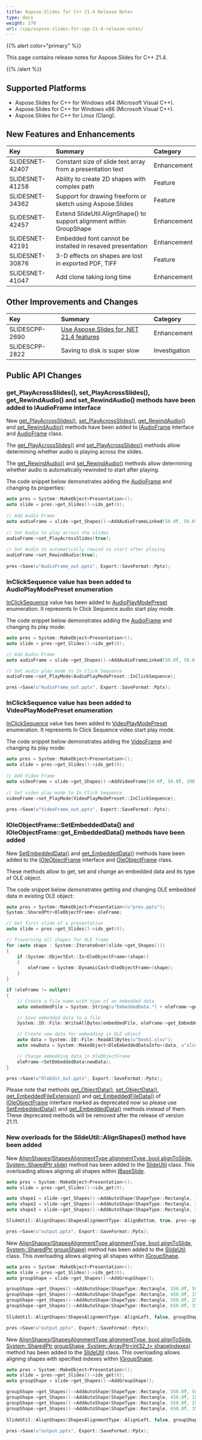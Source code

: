 ```yaml
---
title: Aspose.Slides for C++ 21.4 Release Notes
type: docs
weight: 170
url: /cpp/aspose-slides-for-cpp-21-4-release-notes/
---
```


{{% alert color="primary" %}} 

This page contains release notes for Aspose.Slides for C++ 21.4.

{{% /alert %}} 

## **Supported Platforms**
- Aspose.Slides for C++ for Windows x64 (Microsoft Visual C++).
- Aspose.Slides for C++ for Windows x86 (Microsoft Visual C++).
- Aspose.Slides for C++ for Linux (Clang).

## New Features and Enhancements
|**Key**|**Summary**|**Category**|
| :- | :- | :- |
|SLIDESNET-42407|Constant size of slide text array from a presentation text|Enhancement|
|SLIDESNET-41258|Ability to create 2D shapes with complex path|Feature|
|SLIDESNET-34362|Support for drawing freeform or sketch using Aspose.Slides|Feature|
|SLIDESNET-42457|Extend SlideUtil.AlignShape() to support alignment within GroupShape|Enhancement|
|SLIDESNET-42191|Embedded font cannot be installed in resaved presentation|Enhancement|
|SLIDESNET-30876|3-D effects on shapes are lost in exported PDF, TIFF|Feature|
|SLIDESNET-41047|Add clone taking long time|Enhancement|

## Other Improvements and Changes
|**Key**|**Summary**|**Category**|
| :- | :- | :- |
|SLIDESCPP-2690|[Use Aspose.Slides for .NET 21.4 features](https://docs.aspose.com/slides/net/aspose-slides-for-net-21-4-release-notes/)|Enhancement|
|SLIDESCPP-2822|Saving to disk is super slow|Investigation|

## Public API Changes ##

### get_PlayAcrossSlides(), set_PlayAcrossSlides(), get_RewindAudio() and set_RewindAudio() methods have been added to IAudioFrame interface ###

New [get_PlayAcrossSlides()](https://reference.aspose.com/slides/cpp/class/aspose.slides.i_audio_frame#a565341f38d7483cceb697b820a077d43), [set_PlayAcrossSlides()](https://reference.aspose.com/slides/cpp/class/aspose.slides.i_audio_frame#ac06b8b3b0dc0154e9bce334d3560219c), [get_RewindAudio()](https://reference.aspose.com/slides/cpp/class/aspose.slides.i_audio_frame#acad8b374349bf39acbba30fb0d59b8b3) and [set_RewindAudio()](https://reference.aspose.com/slides/cpp/class/aspose.slides.i_audio_frame#a69f9ede43a095720454676f51a36a29e) methods have been added to [IAudioFrame](https://reference.aspose.com/slides/cpp/class/aspose.slides.i_audio_frame) interface and  [AudioFrame](https://reference.aspose.com/slides/cpp/class/aspose.slides.audio_frame) class.

The [get_PlayAcrossSlides()](https://reference.aspose.com/slides/cpp/class/aspose.slides.i_audio_frame#a565341f38d7483cceb697b820a077d43) and [set_PlayAcrossSlides()](https://reference.aspose.com/slides/cpp/class/aspose.slides.i_audio_frame#ac06b8b3b0dc0154e9bce334d3560219c) methods allow determining whether audio is playing across the slides.

The [get_RewindAudio()](https://reference.aspose.com/slides/cpp/class/aspose.slides.i_audio_frame#acad8b374349bf39acbba30fb0d59b8b3) and [set_RewindAudio()](https://reference.aspose.com/slides/cpp/class/aspose.slides.i_audio_frame#a69f9ede43a095720454676f51a36a29e) methods allow determining whether audio is automatically rewinded to start after playing.

The code snippet below demonstrates adding the [AudioFrame](https://reference.aspose.com/slides/cpp/class/aspose.slides.audio_frame) and changing its properties:

``` cpp
auto pres = System::MakeObject<Presentation>();
auto slide = pres->get_Slides()->idx_get(0);
        
// Add Audio Frame
auto audioFrame = slide->get_Shapes()->AddAudioFrameLinked(50.0f, 50.0f, 100.0f, 100.0f, u"sampleaudio.wav");
        
// Set Audio to play across the slides
audioFrame->set_PlayAcrossSlides(true);
        
// Set Audio to automatically rewind to start after playing
audioFrame->set_RewindAudio(true);
        
pres->Save(u"AudioFrame_out.pptx", Export::SaveFormat::Pptx);
```

### InClickSequence value has been added to AudioPlayModePreset enumeration ###

[InClickSequence](https://reference.aspose.com/slides/cpp/namespace/aspose.slides#a1e0dfa632c5498e693145d42f3cf8e4c) value has been added to [AudioPlayModePreset](https://reference.aspose.com/slides/cpp/namespace/aspose.slides#a1e0dfa632c5498e693145d42f3cf8e4c) enumeration. It represents In Click Sequence audio start play mode. 

The code snippet below demonstrates adding the [AudioFrame](https://reference.aspose.com/slides/cpp/class/aspose.slides.audio_frame) and changing its play mode: 

``` cpp
auto pres = System::MakeObject<Presentation>();
auto slide = pres->get_Slides()->idx_get(0);

// Add Audio Frame
auto audioFrame = slide->get_Shapes()->AddAudioFrameLinked(50.0f, 50.0f, 100.0f, 100.0f, u"sampleaudio.wav");

// Set audio play mode to In Click Sequence
audioFrame->set_PlayMode(AudioPlayModePreset::InClickSequence);

pres->Save(u"AudioFrame_out.pptx", Export::SaveFormat::Pptx);
```

### InClickSequence value has been added to VideoPlayModePreset enumeration ###

[InClickSequence](https://reference.aspose.com/slides/cpp/namespace/aspose.slides#a6c7fce466cc6d8b70562984dc9387753) value has been added to [VideoPlayModePreset](https://reference.aspose.com/slides/cpp/namespace/aspose.slides#a6c7fce466cc6d8b70562984dc9387753) enumeration.
It represents In Click Sequence video start play mode.

The code snippet below demonstrates adding the [VideoFrame](https://reference.aspose.com/slides/cpp/class/aspose.slides.video_frame) and changing its play mode:

``` cpp
auto pres = System::MakeObject<Presentation>();
auto slide = pres->get_Slides()->idx_get(0);
        
// Add Video Frame
auto videoFrame = slide->get_Shapes()->AddVideoFrame(50.0f, 50.0f, 200.0f, 150.0f, u"samplevideo.wmv");
        
// Set video play mode to In Click Sequence
videoFrame->set_PlayMode(VideoPlayModePreset::InClickSequence);
        
pres->Save(u"VideoFrame_out.pptx", Export::SaveFormat::Pptx);
```

### IOleObjectFrame::SetEmbeddedData() and IOleObjectFrame::get_EmbeddedData() methods have been added ###

New [SetEmbeddedData()](https://reference.aspose.com/slides/cpp/class/aspose.slides.i_ole_object_frame#a5427663765ad2a83e5019f86bbe91da3) and [get_EmbeddedData()](https://reference.aspose.com/slides/cpp/class/aspose.slides.i_ole_object_frame#ace22b23c587d5d8592e92d2b0357a9c0) methods have been added to the [IOleObjectFrame](https://reference.aspose.com/slides/cpp/class/aspose.slides.i_ole_object_frame) interface and [OleObjectFrame](https://reference.aspose.com/slides/cpp/class/aspose.slides.ole_object_frame) class.

These methods allow to get, set and change an embedded data and its type of OLE object.

The code snippet below demonstrates getting and changing OLE embedded data in existing OLE object:

``` cpp
auto pres = System::MakeObject<Presentation>(u"pres.pptx");
System::SharedPtr<OleObjectFrame> oleFrame;

// Get first slide of a presentation
auto slide = pres->get_Slides()->idx_get(0);

// Traversing all shapes for OLE frame
for (auto shape : System::IterateOver(slide->get_Shapes()))
{
    if (System::ObjectExt::Is<OleObjectFrame>(shape))
    {
        oleFrame = System::DynamicCast<OleObjectFrame>(shape);
    }
}

if (oleFrame != nullptr)
{
    // Create a file name with type of an embedded data
    auto embeddedFile = System::String(u"EmbeddedData.") + oleFrame->get_EmbeddedData()->get_EmbeddedFileExtension();

    // Save embedded data to a file
    System::IO::File::WriteAllBytes(embeddedFile, oleFrame->get_EmbeddedData()->get_EmbeddedFileData());

    // Create new data for embedding in OLE object
    auto data = System::IO::File::ReadAllBytes(u"book1.xlsx");
    auto newData = System::MakeObject<OleEmbeddedDataInfo>(data, u"xlsx");

    // Change embedding data in OleObjectFrame
    oleFrame->SetEmbeddedData(newData);
}

pres->Save(u"OleEdit_out.pptx", Export::SaveFormat::Pptx);
```

Please note that methods [get_ObjectData()](https://reference.aspose.com/slides/cpp/class/aspose.slides.i_ole_object_frame#a1b4736697deaadcaae64363ad25f27ed), [set_ObjectData()](https://reference.aspose.com/slides/cpp/class/aspose.slides.i_ole_object_frame#a35da2d06875b7f6f668b474bd45331da), [get_EmbeddedFileExtension()](https://reference.aspose.com/slides/cpp/class/aspose.slides.i_ole_object_frame#a462141339c39f19a89a81a391dfe2000) and [get_EmbeddedFileData()](https://reference.aspose.com/slides/cpp/class/aspose.slides.i_ole_object_frame#afafd5efa2746ff3a32f85754bb26ec04) of [IOleObjectFrame](https://reference.aspose.com/slides/cpp/class/aspose.slides.i_ole_object_frame) interface marked as deprecated now so please use [SetEmbeddedData()](https://reference.aspose.com/slides/cpp/class/aspose.slides.i_ole_object_frame#a5427663765ad2a83e5019f86bbe91da3) and [get_EmbeddedData()](https://reference.aspose.com/slides/cpp/class/aspose.slides.i_ole_object_frame#ace22b23c587d5d8592e92d2b0357a9c0) methods instead of them. These deprecated methods will be removed after the release of version 21.11.

### New overloads for the SlideUtil::AlignShapes() method have been added ###

New [AlignShapes(ShapesAlignmentType alignmentType, bool alignToSlide, System::SharedPtr<IBaseSlide> slide)](https://reference.aspose.com/slides/cpp/class/aspose.slides.util.slide_util#aa0a893a632f42ad87a8d06f3d59aa5c0) method has been added to the [SlideUtil](https://reference.aspose.com/slides/cpp/class/aspose.slides.util.slide_util) class.
This overloading allows aligning all shapes within [IBaseSlide](https://reference.aspose.com/slides/cpp/class/aspose.slides.i_base_slide). 

``` cpp
auto pres = System::MakeObject<Presentation>();
auto slide = pres->get_Slides()->idx_get(0);

auto shape1 = slide->get_Shapes()->AddAutoShape(ShapeType::Rectangle, 100.0f, 100.0f, 100.0f, 100.0f);
auto shape2 = slide->get_Shapes()->AddAutoShape(ShapeType::Rectangle, 200.0f, 200.0f, 100.0f, 100.0f);
auto shape3 = slide->get_Shapes()->AddAutoShape(ShapeType::Rectangle, 300.0f, 300.0f, 100.0f, 100.0f);

SlideUtil::AlignShapes(ShapesAlignmentType::AlignBottom, true, pres->get_Slides()->idx_get(0));

pres->Save(u"output.pptx", Export::SaveFormat::Pptx);
```

New [AlignShapes(ShapesAlignmentType alignmentType, bool alignToSlide, System::SharedPtr<IGroupShape> groupShape)](https://reference.aspose.com/slides/cpp/class/aspose.slides.util.slide_util#a80021149ba1cee0b42f78bd1674a013e) method has been added to the [SlideUtil](https://reference.aspose.com/slides/cpp/class/aspose.slides.util.slide_util) class.
This overloading allows aligning all shapes within [IGroupShape](https://reference.aspose.com/slides/cpp/class/aspose.slides.i_group_shape). 

``` cpp
auto pres = System::MakeObject<Presentation>();
auto slide = pres->get_Slides()->idx_get(0);
auto groupShape = slide->get_Shapes()->AddGroupShape();

groupShape->get_Shapes()->AddAutoShape(ShapeType::Rectangle, 350.0f, 50.0f, 50.0f, 50.0f);
groupShape->get_Shapes()->AddAutoShape(ShapeType::Rectangle, 450.0f, 150.0f, 50.0f, 50.0f);
groupShape->get_Shapes()->AddAutoShape(ShapeType::Rectangle, 550.0f, 250.0f, 50.0f, 50.0f);
groupShape->get_Shapes()->AddAutoShape(ShapeType::Rectangle, 650.0f, 350.0f, 50.0f, 50.0f);
        
SlideUtil::AlignShapes(ShapesAlignmentType::AlignLeft, false, groupShape);

pres->Save(u"output.pptx", Export::SaveFormat::Pptx);
```

New [AlignShapes(ShapesAlignmentType alignmentType, bool alignToSlide, System::SharedPtr<IGroupShape> groupShape, System::ArrayPtr<int32_t> shapeIndexes)](https://reference.aspose.com/slides/cpp/class/aspose.slides.util.slide_util#a3128c83050c3e184f60c208af894b152) method has been added to the [SlideUtil](https://reference.aspose.com/slides/cpp/class/aspose.slides.util.slide_util) class.
This overloading allows aligning shapes with specified indexes within [IGroupShape](https://reference.aspose.com/slides/cpp/class/aspose.slides.i_group_shape). 

``` cpp
auto pres = System::MakeObject<Presentation>();
auto slide = pres->get_Slides()->idx_get(0);
auto groupShape = slide->get_Shapes()->AddGroupShape();

groupShape->get_Shapes()->AddAutoShape(ShapeType::Rectangle, 350.0f, 50.0f, 50.0f, 50.0f);
groupShape->get_Shapes()->AddAutoShape(ShapeType::Rectangle, 450.0f, 150.0f, 50.0f, 50.0f);
groupShape->get_Shapes()->AddAutoShape(ShapeType::Rectangle, 550.0f, 250.0f, 50.0f, 50.0f);
groupShape->get_Shapes()->AddAutoShape(ShapeType::Rectangle, 650.0f, 350.0f, 50.0f, 50.0f);
        
SlideUtil::AlignShapes(ShapesAlignmentType::AlignLeft, false, groupShape, System::MakeArray<int32_t>({ 0, 2 }));
        
pres->Save(u"output.pptx", Export::SaveFormat::Pptx);
```